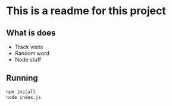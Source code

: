 # This is a readme for this project

## What is does
 - Track visits
 - Random word
 - Node stuff


 ## Running
```bash
npm install
node index.js
```